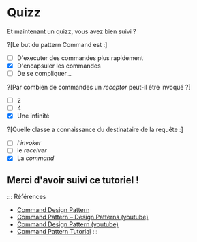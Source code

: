 # Quizz

Et maintenant un quizz, vous avez bien suivi ?

?[Le but du pattern Command est :]
-[ ] D'executer des commandes plus rapidement
-[x] D'encapsuler les commandes
-[ ] De se compliquer...

?[Par combien de commandes un _receptor_ peut-il être invoqué ?]
-[ ] 2 
-[ ] 4
-[x] Une infinité

?[Quelle classe a connaissance du destinataire de la requête :]
-[ ] _l'invoker_
-[ ] le _receiver_
-[x] La _command_

## Merci d'avoir suivi ce tutoriel !

::: Références
+ [Command Design Pattern](https://sourcemaking.com/design_patterns/command)
+ [Command Pattern – Design Patterns (youtube)](https://www.youtube.com/watch?v=9qA5kw8dcSU)
+ [Command Design Pattern (youtube)](https://www.youtube.com/watch?v=7Pj5kAhVBlg)
+ [Command Pattern Tutorial](https://dzone.com/articles/design-patterns-command)
:::
